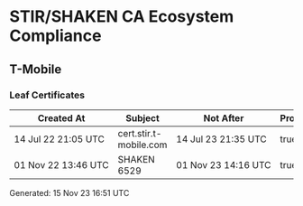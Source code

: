 # STIR/SHAKEN CA Ecosystem Compliance

## T-Mobile

### Leaf Certificates

| Created At | Subject | Not After | Problems | Link |
|------------|---------|-----------|----------|------|
| 14&#160;Jul&#160;22&#160;21:05&#160;UTC | cert.stir.t-mobile.com | 14&#160;Jul&#160;23&#160;21:35&#160;UTC | true | [view](../CERTS/7f653e15453416082531011acd1d7dad4f664ddf5124f73e27d841138f4a89f8/README.md) |
| 01&#160;Nov&#160;22&#160;13:46&#160;UTC | SHAKEN 6529 | 01&#160;Nov&#160;23&#160;14:16&#160;UTC | true | [view](../CERTS/a3bffabdf710ee8fd719f4bf09ec27341e7e9705b4ac4687b98e4d137222cf38/README.md) |


Generated: 15 Nov 23 16:51 UTC